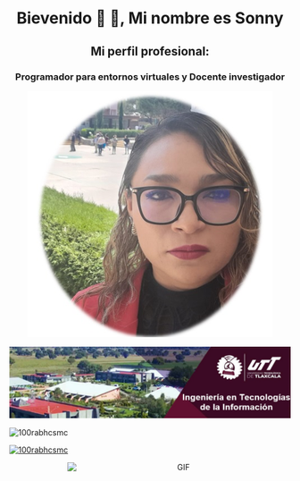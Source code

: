 

<h1 align="center">Bievenido 👋 👋, Mi nombre es Sonny</h1>
<h2 align="center">Mi perfil profesional:</h2>
<h3 align="center">Programador para entornos virtuales y Docente investigador</h3>

<p align="center"> <img src="https://github.com/SonyUTT/SonyUTT/blob/main/foto.jpg" /> </p>



<p align="left"> <img src="https://github.com/SonyUTT/SonyUTT/blob/main/banner.jpg" /> </p>


<p align="left"> <img src="https://komarev.com/ghpvc/?username=100rabhcsmc&label=Profile%20views&color=0e75b6&style=flat" alt="100rabhcsmc" /> </p>

<p align="left"> <a href="https://twitter.com/100rabhcsmc" target="blank"><img src="https://img.shields.io/twitter/follow/100rabhcsmc?logo=twitter&style=for-the-badge" alt="100rabhcsmc" /></a> </p>

<a target="_blank" align="center">
  <img align="right" top="500" height="300" width="400" alt="GIF" src="https://media.giphy.com/media/SWoSkN6DxTszqIKEqv/giphy.gif">
</a>






<!--
**SonyUTT/SonyUTT** is a ✨ _special_ ✨ repository because its `README.md` (this file) appears on your GitHub profile.

Here are some ideas to get you started:

- 🔭 I’m currently working on ...
- 🌱 I’m currently learning ...
- 👯 I’m looking to collaborate on ...
- 🤔 I’m looking for help with ...
- 💬 Ask me about ...
- 📫 How to reach me: ...
- 😄 Pronouns: ...
- ⚡ Fun fact: ...
-->

